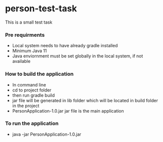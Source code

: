 # person-test-task
This is a small test task

### Pre requirments

- Local system needs to have already gradle installed
- Minimum Java 11
- Java enviornment must be set globally in the local system, if not available

### How to build the application

- In command line 
- cd to project folder
- then run gradle build
- jar file will be generated in lib folder which will be located in build folder in the project
- PersonApplication-1.0.jar jar file is the main application

### To run the application

- java -jar PersonApplication-1.0.jar
